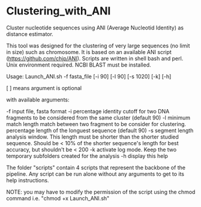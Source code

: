 # Clustering_with_ANI
Cluster nucleotide sequences using ANI (Average Nucleotid Identity) as distance estimator.

This tool was designed for the clustering of very large sequences (no limit in size) such as chromosome. It is based on an available ANI script (https://github.com/chjp/ANI). Scripts are written in shell bash and perl. Unix environment required. NCBI BLAST must be installed.

Usage: Launch_ANI.sh -f fasta_file [-i 90] [-l 90] [-s 1020] [-k] [-h]

[ ] means argument is optional

with available arguments:


  -f  input file, fasta format
  -i  percentage identity cutoff for two DNA fragments to be considered from the same cluster (default 90)
  -l  minimum match length match between two fragment to be consider for clustering. percentage length of the longuest sequence (default 90)
  -s  segment length analysis window. This length must be shorter than the shorter studied sequence. Should be < 10% of the shorter sequence's length for best accuracy, but shouldn't be < 200
  -k  activate log mode. Keep the two temporary subfolders created for the analysis
  -h  display this help

The folder "scripts" contain 4 scripts that represent the backbone of the pipeline. Any script can be run alone without any arguments to get to its help instructions.

NOTE: you may have to modify the permission of the script using the chmod command i.e. "chmod +x Launch_ANI.sh"
